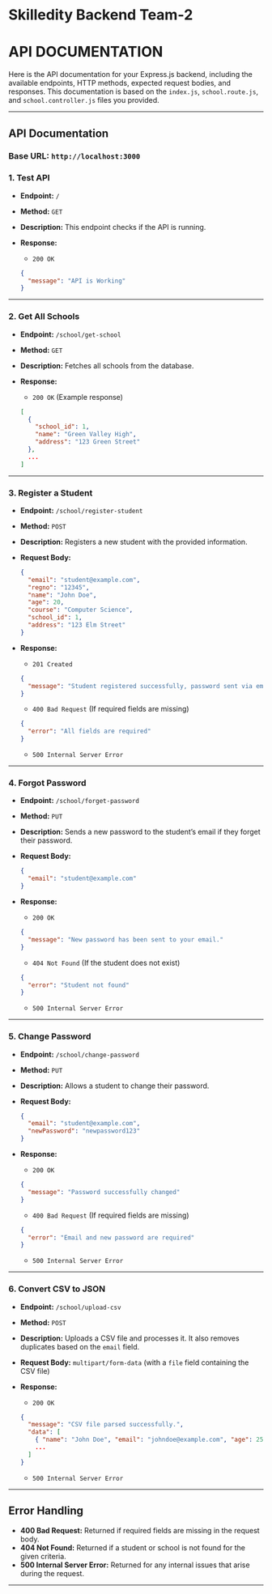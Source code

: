 # Skilledity Backend Team-2

# API DOCUMENTATION

Here is the API documentation for your Express.js backend, including the available endpoints, HTTP methods, expected request bodies, and responses. This documentation is based on the `index.js`, `school.route.js`, and `school.controller.js` files you provided.

---

## API Documentation

### Base URL: `http://localhost:3000`

### 1. **Test API**

- **Endpoint:** `/`
- **Method:** `GET`
- **Description:** This endpoint checks if the API is running.
- **Response:**
    - `200 OK`
    
    ```json
    {
      "message": "API is Working"
    }
    
    ```
    

---

### 2. **Get All Schools**

- **Endpoint:** `/school/get-school`
- **Method:** `GET`
- **Description:** Fetches all schools from the database.
- **Response:**
    - `200 OK` (Example response)
    
    ```json
    [
      {
        "school_id": 1,
        "name": "Green Valley High",
        "address": "123 Green Street"
      },
      ...
    ]
    
    ```
    

---

### 3. **Register a Student**

- **Endpoint:** `/school/register-student`
- **Method:** `POST`
- **Description:** Registers a new student with the provided information.
- **Request Body:**
    
    ```json
    {
      "email": "student@example.com",
      "regno": "12345",
      "name": "John Doe",
      "age": 20,
      "course": "Computer Science",
      "school_id": 1,
      "address": "123 Elm Street"
    }
    
    ```
    
- **Response:**
    - `201 Created`
    
    ```json
    {
      "message": "Student registered successfully, password sent via email"
    }
    
    ```
    
    - `400 Bad Request` (If required fields are missing)
    
    ```json
    {
      "error": "All fields are required"
    }
    
    ```
    
    - `500 Internal Server Error`

---

### 4. **Forgot Password**

- **Endpoint:** `/school/forget-password`
- **Method:** `PUT`
- **Description:** Sends a new password to the student’s email if they forget their password.
- **Request Body:**
    
    ```json
    {
      "email": "student@example.com"
    }
    
    ```
    
- **Response:**
    - `200 OK`
    
    ```json
    {
      "message": "New password has been sent to your email."
    }
    
    ```
    
    - `404 Not Found` (If the student does not exist)
    
    ```json
    {
      "error": "Student not found"
    }
    
    ```
    
    - `500 Internal Server Error`

---

### 5. **Change Password**

- **Endpoint:** `/school/change-password`
- **Method:** `PUT`
- **Description:** Allows a student to change their password.
- **Request Body:**
    
    ```json
    {
      "email": "student@example.com",
      "newPassword": "newpassword123"
    }
    
    ```
    
- **Response:**
    - `200 OK`
    
    ```json
    {
      "message": "Password successfully changed"
    }
    
    ```
    
    - `400 Bad Request` (If required fields are missing)
    
    ```json
    {
      "error": "Email and new password are required"
    }
    
    ```
    
    - `500 Internal Server Error`

---

### 6. **Convert CSV to JSON**

- **Endpoint:** `/school/upload-csv`
- **Method:** `POST`
- **Description:** Uploads a CSV file and processes it. It also removes duplicates based on the `email` field.
- **Request Body:** `multipart/form-data` (with a `file` field containing the CSV file)
- **Response:**
    - `200 OK`
    
    ```json
    {
      "message": "CSV file parsed successfully.",
      "data": [
        { "name": "John Doe", "email": "johndoe@example.com", "age": 25, ... },
        ...
      ]
    }
    
    ```
    
    - `500 Internal Server Error`

---

## Error Handling

- **400 Bad Request:** Returned if required fields are missing in the request body.
- **404 Not Found:** Returned if a student or school is not found for the given criteria.
- **500 Internal Server Error:** Returned for any internal issues that arise during the request.

---